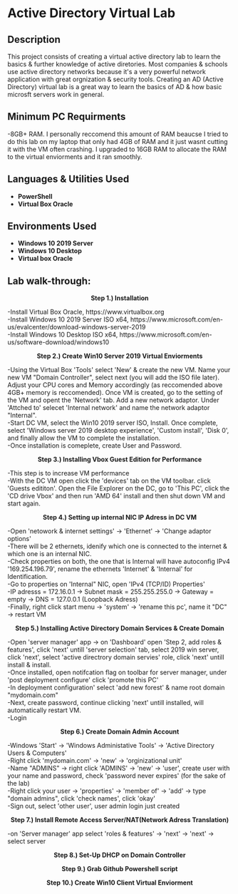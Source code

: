 
<h1>Active Directory Virtual Lab</h1>


<h2>Description</h2>
This project consists of creating a virtual active directory lab to learn the basics & further knowledge of active diretories. Most companies & schools use active directory networks because it's a very powerful network application with great orgnization & security tools. Creating an AD (Active Directory) virtual lab is a great way to learn the basics of AD & how basic microsft servers work in general.
<br />

<h2> Minimum PC Requirments </h2> 
-8GB+ RAM. I personally reccomend this amount of RAM beaucse I tried to do this lab on my laptop that only had 4GB of RAM and it just wasnt cutting it with the VM often crashing. I upgraded to 16GB RAM to allocate the RAM to the virtual enviorments and it ran smoothly. 

<h2>Languages & Utilities Used</h2>

- <b>PowerShell</b> 
- <b>Virtual Box Oracle</b>

<h2>Environments Used </h2>

- <b>Windows 10 2019 Server</b>
- <b>Windows 10 Desktop</b>
- <b>Virtual box Oracle</b> 

<h2>Lab walk-through:</h2>

<p align="center">
<b>Step 1.) Installation </b>
<p align="left">
 -Install Virtual Box Oracle, https://www.virtualbox.org <br/>
 -Install Windows 10 2019 Server ISO x64, https://www.microsoft.com/en-us/evalcenter/download-windows-server-2019 <br/>
 -Install Windows 10 Desktop ISO x64, https://www.microsoft.com/en-us/software-download/windows10 <br/>
<p align="center">
<b>Step 2.) Create Win10 Server 2019 Virtual Enviorments</b>
<p align="left">
 -Using the Virtual Box 'Tools' select 'New' & create the new VM. Name your new VM "Domain Controller", select next (you will add the ISO file later). Adjust your CPU cores and Memory accordingly (as reccomended above 4GB+ memory is reccomended). Once VM is created, go to the setting of the VM and opent the 'Network' tab. Add a new network adaptor. Under 'Attched to' selecet 'Internal network' and name the network adaptor "Internal". <br/>
 -Start DC VM, select the Win10 2019 server ISO, Install. Once complete, select 'Windows server 2019 desktop experience', 'Custom install', 'Disk 0', and finally allow the VM to complete the installation. <br/> 
 -Once installation is comeplete, create User and Password.
<p align="center">
<b>Step 3.) Installing Vbox Guest Edition for Performance </b>
<p align="left">
 -This step is to increase VM performance <br/>
 -With the DC VM open click the 'devices' tab on the VM toolbar. click 'Guests edititon'. Open the File Explorer on the DC, go to 'This PC', click the 'CD drive Vbox' and then run 'AMD 64' install and then shut down VM and start again.<br/>
<p align="center">
<b>Step 4.) Setting up internal NIC IP Adress in DC VM  </b>
<p align="left">
 -Open 'netowork & internet settings' &rarr; 'Ethernet' &rarr; 'Change adaptor options' <br/>
 -There will be 2 ethernets, idenify which one is connected to the internet & which one is an internal NIC. <br/>
 -Check properties on both, the one that is Internal will have autoconfig IPv4 '169.254.196.79', rename the ethernets 'Internet' & 'Internal' for Identification.<br/>
 -Go to properties on 'Internal" NIC, open 'IPv4 (TCP/ID) Properties'<br/>
 -IP adresss = 172.16.0.1 &rarr; Subnet mask = 255.255.255.0 &rarr; Gateway = empty &rarr; DNS = 127.0.0.1 (Loopback Adress)<br/>
 -Finally, right click start menu &rarr; 'system' &rarr; 'rename this pc', name it "DC" &rarr; restart VM<br/>
<p align="center">
<b>Step 5.) Installing Active Directory Domain Services & Create Domain</b>
<p align="left">
-Open 'server manager' app &rarr; on 'Dashboard' open 'Step 2, add roles & features', click 'next' untill 'server selection' tab, select 2019 win server, click 'next', select 'active directrory domain servies' role, click 'next' untill install & install.<br/>
-Once installed, open notifcation flag on toolbar for server manager, under 'post deployment configure' click 'promote this PC'<br/>
-In deployment configuration' select 'add new forest' & name root domain "mydomain.com"<br/>
-Next, create password, continue clicking 'next' untill installed, will automatically restart VM.<br/>
-Login
<p align="left">
<p align="center">
<b>Step 6.) Create Domain Admin Account </b>
<p align="left">
-Windows 'Start' &rarr; 'Windows Administative Tools' &rarr; 'Active Directory Users & Computers'<br/>
-Right click 'mydomain.com' &rarr; 'new' &rarr; 'orginizational unit' <br/>
-Name "ADMINS" &rarr; right click 'ADMINS' &rarr; 'new' &rarr; 'user', create user with your name and password, check 'password never expires' (for the sake of the lab) <br/>
-Right click your user &rarr; 'properties' &rarr; 'member of' &rarr; 'add' &rarr; type "domain admins", click 'check names', click 'okay'<br/>
-Sign out, select 'other user', user admin login just created<br/>
<p align="center">
<b>Step 7.) Install Remote Access Server/NAT(Network Adress Translation)</b>
<p align="left">
-on 'Server manager' app select 'roles & features' &rarr; 'next' &rarr; 'next' &rarr; select server
<p align="center">
<b>Step 8.) Set-Up DHCP on Domain Controller</b>
<p align="left">
<p align="center">
<b>Step 9.) Grab Github Powershell script </b>
<p align="left">
<p align="center">
<b>Step 10.) Create Win10 Client Virtual Enviorment</b>
<p align="left">


</p>

<!--
 ```diff
- text in red
+ text in green
! text in orange
# text in gray
@@ text in purple (and bold)@@
